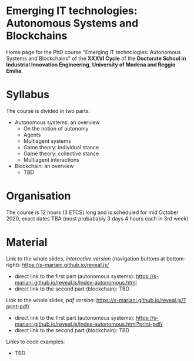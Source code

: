 # Emerging IT technologies: Autonomous Systems and Blockchains

Home page for the PhD course "Emerging IT technologies: Autonomous Systems and Blockchains" of the **XXXVI Cycle** of the **Doctorate School in Industrial Innovation Engineering**, **University of Modena and Reggio Emilia**.

# Syllabus

The course is divided in two parts:
 - Autonomous systems: an overview
   - On the notion of autonomy
   - Agents
   - Multiagent systems
   - Game theory: individual stance
   - Game theory: collective stance
   - Multiagent interactions
 - Blockchain: an overview
   - TBD

# Organisation

The course is 12 hours (3 ETCS) long and is scheduled for mid October 2020, exact dates TBA (most probabably 3 days 4 hours each in 3rd week)

# Material

Link to the whole slides, *interactive version* (navigation buttons at bottom-right): https://s-mariani.github.io/reveal.js/
 - direct link to the first part (autonomous systems): https://s-mariani.github.io/reveal.js/index-autonomous.html
 - direct link to the second part (blockchain): TBD
 
Link to the whole slides, *pdf version*: https://s-mariani.github.io/reveal.js/?print-pdf/
 - direct link to the first part (autonomous systems): https://s-mariani.github.io/reveal.js/index-autonomous.html?print-pdf/
 - direct link to the second part (blockchain): TBD
 
Links to code examples:
 - TBD

